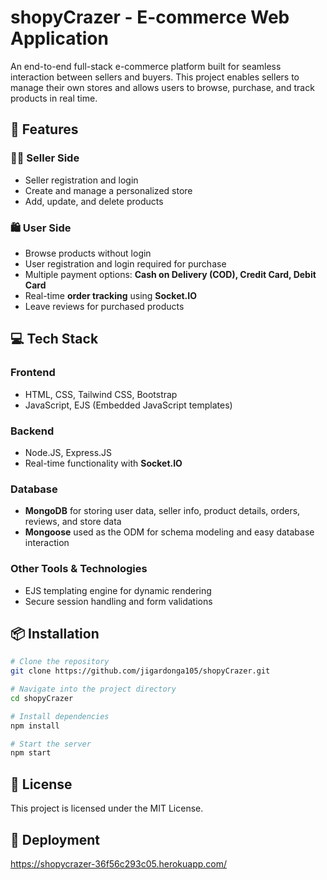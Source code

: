 # shopyCrazer - E-commerce Web Application

An end-to-end full-stack e-commerce platform built for seamless interaction between sellers and buyers. This project enables sellers to manage their own stores and allows users to browse, purchase, and track products in real time.

## 🚀 Features

### 👨‍💼 Seller Side
- Seller registration and login  
- Create and manage a personalized store  
- Add, update, and delete products  

### 🛍️ User Side
- Browse products without login  
- User registration and login required for purchase  
- Multiple payment options: **Cash on Delivery (COD), Credit Card, Debit Card**  
- Real-time **order tracking** using **Socket.IO**  
- Leave reviews for purchased products  

## 💻 Tech Stack

### Frontend
- HTML, CSS, Tailwind CSS, Bootstrap  
- JavaScript, EJS (Embedded JavaScript templates)  

### Backend
- Node.JS, Express.JS  
- Real-time functionality with **Socket.IO**  

### Database
- **MongoDB** for storing user data, seller info, product details, orders, reviews, and store data  
- **Mongoose** used as the ODM for schema modeling and easy database interaction  

### Other Tools & Technologies
- EJS templating engine for dynamic rendering  
- Secure session handling and form validations  

## 📦 Installation

```bash
# Clone the repository
git clone https://github.com/jigardonga105/shopyCrazer.git

# Navigate into the project directory
cd shopyCrazer

# Install dependencies
npm install

# Start the server
npm start
```

## 📄 License

This project is licensed under the MIT License.

## 📄 Deployment

https://shopycrazer-36f56c293c05.herokuapp.com/
